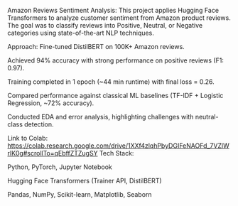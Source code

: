 Amazon Reviews Sentiment Analysis:
This project applies Hugging Face Transformers to analyze customer sentiment from Amazon product reviews. The goal was to classify reviews into Positive, Neutral, or Negative categories using state-of-the-art NLP techniques.


Approach:
Fine-tuned DistilBERT on 100K+ Amazon reviews.

Achieved 94% accuracy with strong performance on positive reviews (F1: 0.97).

Training completed in 1 epoch (~44 min runtime) with final loss = 0.26.

Compared performance against classical ML baselines (TF-IDF + Logistic Regression, ~72% accuracy).

Conducted EDA and error analysis, highlighting challenges with neutral-class detection.

Link to Colab: https://colab.research.google.com/drive/1XXf4zlqhPbyDGIFeNAOFd_7VZlWrlK0g#scrollTo=qEbffZTZugSY
Tech Stack:

Python, PyTorch, Jupyter Notebook

Hugging Face Transformers (Trainer API, DistilBERT)

Pandas, NumPy, Scikit-learn, Matplotlib, Seaborn
